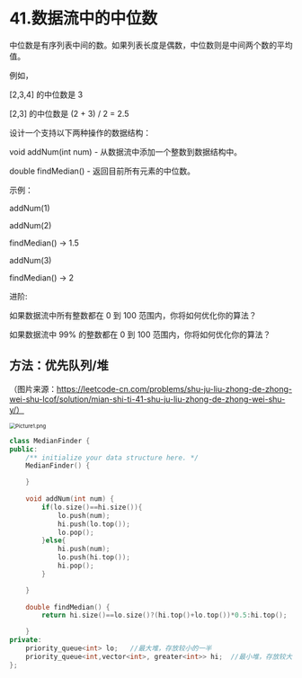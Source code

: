 # 41.数据流中的中位数

中位数是有序列表中间的数。如果列表长度是偶数，中位数则是中间两个数的平均值。

例如，

[2,3,4] 的中位数是 3

[2,3] 的中位数是 (2 + 3) / 2 = 2.5

设计一个支持以下两种操作的数据结构：

void addNum(int num) - 从数据流中添加一个整数到数据结构中。

double findMedian() - 返回目前所有元素的中位数。

示例：

addNum(1)

addNum(2)

findMedian() -> 1.5

addNum(3) 

findMedian() -> 2

进阶:

如果数据流中所有整数都在 0 到 100 范围内，你将如何优化你的算法？

如果数据流中 99% 的整数都在 0 到 100 范围内，你将如何优化你的算法？





## 方法：优先队列/堆

（图片来源：https://leetcode-cn.com/problems/shu-ju-liu-zhong-de-zhong-wei-shu-lcof/solution/mian-shi-ti-41-shu-ju-liu-zhong-de-zhong-wei-shu-y/）

<img src="https://pic.leetcode-cn.com/25837f1b195e56de20587a4ed97d9571463aa611789e768914638902add351f4-Picture1.png" alt="Picture1.png" style="zoom:67%;" />



```C++
class MedianFinder {
public:
    /** initialize your data structure here. */
    MedianFinder() {

    }
    
    void addNum(int num) {
        if(lo.size()==hi.size()){
            lo.push(num);
            hi.push(lo.top());
            lo.pop();
        }else{
            hi.push(num);
            lo.push(hi.top());
            hi.pop();
        }

    }
    
    double findMedian() {
        return hi.size()==lo.size()?(hi.top()+lo.top())*0.5:hi.top();

    }
private:
    priority_queue<int> lo;   //最大堆，存放较小的一半
    priority_queue<int,vector<int>, greater<int>> hi;  //最小堆，存放较大的一半
};
```

